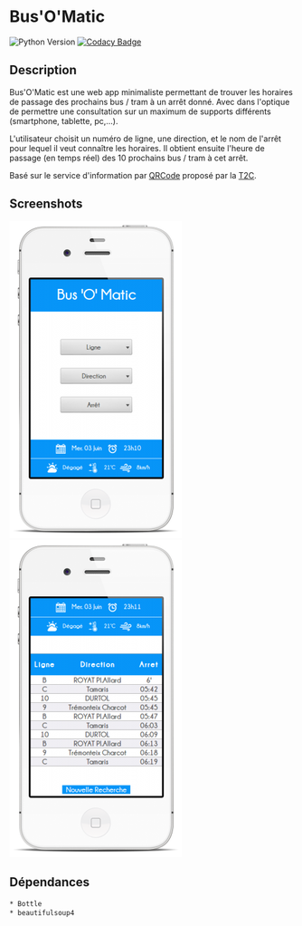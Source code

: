 # Bus'O'Matic

![Python Version](https://img.shields.io/badge/python-3.5-blue.svg)
[![Codacy Badge](https://img.shields.io/badge/code%20quality-B-brightgreen.svg)](https://www.codacy.com/app/Oxmel/busomatic?utm_source=github.com&amp;utm_medium=referral&amp;utm_content=Oxmel/busomatic&amp;utm_campaign=Badge_Grade)

## Description

Bus'O'Matic est une web app minimaliste permettant de trouver les horaires de passage des prochains bus / tram à un arrêt donné.
Avec dans l'optique de permettre une consultation sur un maximum de supports différents (smartphone, tablette, pc,...).

L'utilisateur choisit un numéro de ligne, une direction, et le nom de l'arrêt pour lequel il veut connaître les horaires.
Il obtient ensuite l'heure de passage (en temps réel) des 10 prochains bus / tram à cet arrêt.

Basé sur le service d'information par [QRCode](https://www.t2c.fr/horaires-par-qrcode) proposé par la [T2C](https://www.t2c.fr).

## Screenshots

![initial-search](/screenshots/initial-search.png?raw=true)
![search-result](/screenshots/search-result.png?raw=true)

## Dépendances

	* Bottle
	* beautifulsoup4
